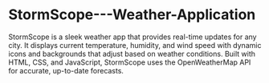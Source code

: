 # StormScope---Weather-Application
StormScope is a sleek weather app that provides real-time updates for any city. It displays current temperature, humidity, and wind speed with dynamic icons and backgrounds that adjust based on weather conditions. Built with HTML, CSS, and JavaScript, StormScope uses the OpenWeatherMap API for accurate, up-to-date forecasts.
